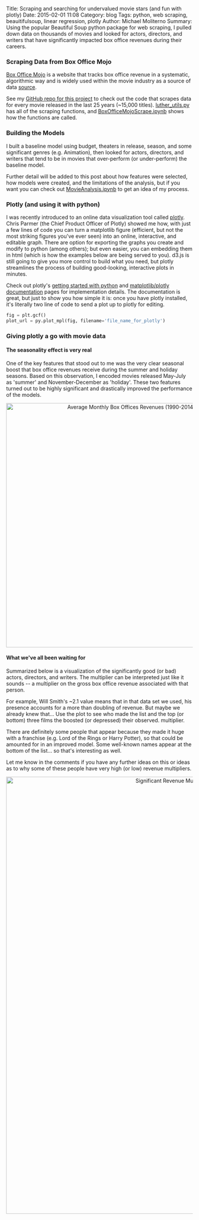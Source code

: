 Title: Scraping and searching for undervalued movie stars (and fun with plotly)
Date: 2015-02-01 11:08
Category: blog
Tags: python, web scraping, beauitifulsoup, linear regression, plotly
Author: Michael Moliterno
Summary: Using the popular Beautiful Soup python package for web scraping, I pulled down data on thousands of movies and looked for actors, directors, and writers that have significantly impacted box office revenues during their careers. 

### Scraping Data from Box Office Mojo
[Box Office Mojo](http://www.boxofficemojo.com/) is a website that tracks box office revenue in a systematic, algorithmic way and is widely used within the movie industry as a source of data [source](https://en.wikipedia.org/wiki/Box_Office_Mojo).

See my [GitHub repo for this project](https://github.com/michaelmoliterno/metis-projects/tree/master/luther) to check out the code that scrapes data for every movie released in the last 25 years (~15,000 titles). [luther_utils.py](https://github.com/michaelmoliterno/metis-projects/blob/master/luther/luther_utils.py) has all of the scraping functions, and [BoxOfficeMojoScrape.ipynb](http://nbviewer.ipython.org/github/michaelmoliterno/metis-projects/blob/master/luther/BoxOfficeMojoScrape.ipynb) shows how the functions are called. 


### Building the Models
I built a baseline model using budget, theaters in release, season, and some significant genres (e.g. Animation), then looked for actors, directors, and writers that tend to be in movies that over-perform (or under-perform) the baseline model.  

Further detail will be added to this post about how features were selected, how models were created, and the limitations of the analysis, but if you want you can check out [MovieAnalysis.ipynb](http://nbviewer.ipython.org/github/michaelmoliterno/metis-projects/blob/master/luther/MovieAnalysis.ipynb) to get an idea of my process.  

### Plotly (and using it with python)

I was recently introduced to an online data visualization tool called [plotly](https://plot.ly/).  Chris Parmer (the Chief Product Officer of Plotly) showed me how, with just a few lines of code you can turn a matplotlib figure (efficient, but not the most striking figures you've ever seen) into an online, interactive, and editable graph. There are option for exporting the graphs you create and modify to python (among others); but even easier, you can embedding them in html (which is how the examples below are being served to you).  d3.js is still going to give you more control to build what you need, but plotly streamlines the process of building good-looking, interactive plots in minutes.  

Check out plotly's [getting started with python](https://plot.ly/python/getting-started/) and [matplotlib/plotly documentation](https://plot.ly/matplotlib/) pages for implementation details.  The documentation is great, but just to show you how simple it is: once you have plotly installed, it's literally two line of code to send a plot up to plotly for editing. 

```python
fig = plt.gcf()
plot_url = py.plot_mpl(fig, filename='file_name_for_plotly')
```

### Giving plotly a go with movie data

#### The seasonality effect is very real
One of the key features that stood out to me was the very clear seasonal boost that box office revenues receive during the summer and holiday seasons.  Based on this observation, I encoded movies released May-July as 'summer' and November-December as 'holiday'. These two features turned out to be highly significant and drastically improved the performance of the models. 

<div>
    <a href="https://plot.ly/~mmoliterno/22/" target="_blank" title="Average Monthly Box Offices Revenues (1990-2014)" style="display: block; text-align: center;"><img src="https://plot.ly/~mmoliterno/22.png" alt="Average Monthly Box Offices Revenues (1990-2014)" style="max-width: 100%;width: 659px;"  width="659" onerror="this.onerror=null;this.src='https://plot.ly/404.png';" /></a>
    <script data-plotly="mmoliterno:22" src="https://plot.ly/embed.js" async></script>
</div>



#### What we've all been waiting for
Summarized below is a visualization of the significantly good (or bad) actors, directors, and writers.  The multiplier can be interpreted just like it sounds -- a multiplier on the gross box office revenue associated with that person.  

For example, Will Smith's ~2.1 value means that in that data set we used, his presence accounts for a more than doubling of revenue.  But maybe we already knew that...  Use the plot to see who made the list and the top (or bottom) three films the boosted (or depressed) their observed. multiplier. 

There are definitely some people that appear because they made it huge with a franchise (e.g. Lord of the Rings or Harry Potter), so that could be amounted for in an improved model.  Some well-known names appear at the bottom of the list... so that's interesting as well. 

Let me know in the comments if you have any further ideas on this or ideas as to why some of these people have very high (or low) revenue multipliers. 

<div>
    <a href="https://plot.ly/~mmoliterno/80/" target="_blank" title="Significant Revenue Multiplers for Hollywood Actors, Directors, and Writers" style="display: block; text-align: center;"><img src="https://plot.ly/~mmoliterno/80.png" alt="Significant Revenue Multiplers for Hollywood Actors, Directors, and Writers" style="max-width: 100%;width: 1179px;"  width="1179" onerror="this.onerror=null;this.src='https://plot.ly/404.png';" /></a>
    <script data-plotly="mmoliterno:80" src="https://plot.ly/embed.js" async></script>
